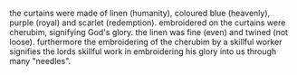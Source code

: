 the curtains were made of linen (humanity), coloured blue (heavenly), purple (royal) and
scarlet (redemption). embroidered on the curtains were cherubim, signifying God's glory.
the linen was fine (even) and twined (not loose). furthermore the embroidering of the cherubim by a skillful worker signifies the lords skillful work in embroidering his glory into us through many "needles".

